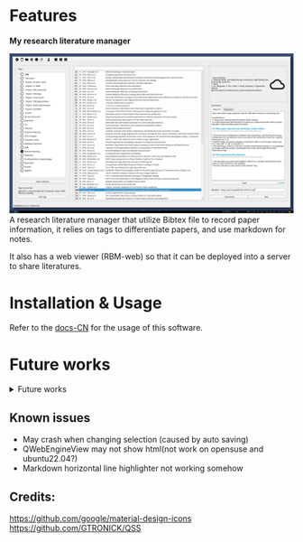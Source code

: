 # Features

**My research literature manager**  

![ResBibMan](./resbibman/docs/imgs/ResBibMan.png)
A research literature manager that utilize Bibtex file to record paper information, 
it relies on tags to differentiate papers, and use markdown for notes.

It also has a web viewer (RBM-web) so that it can be deployed into a server to share literatures.

[comment]: <> (## distribution)

[comment]: <> (`python setup.py bdist_wheel --universal`)

# Installation & Usage

Refer to the [docs-CN](./resbibman/docs/使用说明.md) for the usage of this software.

# Future works

<details>
<summary> Future works</summary>

## Todo list

- [x] To use TableView of the selection panel
- [x] PDF cover preview
- [x] Change bib
- [x] Use cache to accelerate pdf preview
- [ ] Redirect some logging to status bar
- [ ] Other citation format convert to bibtex
- [ ] Pdf compression - [reference?](https://blog.csdn.net/xinRCNN/article/details/113273463)
- [ ] User info
- [ ] Export database
- [ ] Better way to define time-modified
- [ ] View comments online

In query widget while importing articles:  

- [x] Add copy from template button
- [x] Other bibtex template
- [ ] Format check
- [ ] Other format convert to bibtex

In file selector:

- [x] Add search bar
- [x] Multiple selection
- [x] Right click: export, export bib, delete
- [ ] Right click: open url

Main window:
- [x] Refresh button

settings:

Tags:
- [x] Right click: rename; delete;

Code structure change:
- [ ] Move more methods into core classes

### Long time goals

- [ ] Language support

</details>

## Known issues
* May crash when changing selection (caused by auto saving)
* QWebEngineView may not show html(not work on opensuse and ubuntu22.04?)
* Markdown horizontal line highlighter not working somehow

## Credits:
https://github.com/google/material-design-icons   
https://github.com/GTRONICK/QSS
